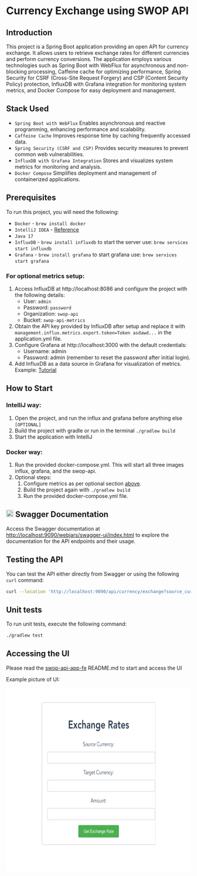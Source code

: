 # Currency Exchange using SWOP API

## Introduction
This project is a Spring Boot application providing an open API for currency exchange. It allows users to retrieve exchange rates for different currencies and perform currency conversions. The application employs various technologies such as Spring Boot with WebFlux for asynchronous and non-blocking processing, Caffeine cache for optimizing performance, Spring Security for CSRF (Cross-Site Request Forgery) and CSP (Content Security Policy) protection, InfluxDB with Grafana integration for monitoring system metrics, and Docker Compose for easy deployment and management.

## Stack Used
- ```Spring Boot with WebFlux``` Enables asynchronous and reactive programming, enhancing performance and scalability.
- ```Caffeine Cache``` Improves response time by caching frequently accessed data.
- ```Spring Security (CSRF and CSP)``` Provides security measures to prevent common web vulnerabilities.
- ```InfluxDB with Grafana Integration``` Stores and visualizes system metrics for monitoring and analysis.
- ```Docker Compose``` Simplifies deployment and management of containerized applications.

## Prerequisites
To run this project, you will need the following:
- ```Docker``` - ```brew install docker```
- ```IntelliJ IDEA``` - [Reference](https://www.jetbrains.com/help/idea/installation-guide.html)
- ```Java 17``` 
- ```InfluxDB``` - ```brew install influxdb``` to start the server use: ```brew services start influxdb```
- ```Grafana``` - ```brew install grafana``` to start grafana use: ```brew services start grafana```

### For optional metrics setup:
1. Access InfluxDB at http://localhost:8086 and configure the project with the following details:
    - User: ```admin```
    - Password: ```password```
    - Organization: ```swop-api```
    - Bucket: ```swop-api-metrics```
2. Obtain the API key provided by InfluxDB after setup and replace it with ```management.influx.metrics.export.token=Token asdawd...``` in the application.yml file.
3. Configure Grafana at http://localhost:3000 with the default credentials:
    - Username: admin
    - Password: admin (remember to reset the password after initial login).
4. Add InfluxDB as a data source in Grafana for visualization of metrics. Example: [Tutorial](https://docs.influxdata.com/influxdb/cloud/tools/grafana/#:~:text=In%20the%20left%20navigation%20of,for%20your%20InfluxDB%20data%20source)

## How to Start
### IntelliJ way: 
1. Open the project, and run the influx and grafana before anything else `[OPTIONAL]`
2. Build the project with gradle or run in the terminal `./gradlew build`
3. Start the application with IntelliJ
### Docker way: 
1. Run the provided docker-compose.yml. This will start all three images influx, grafana, and the swop-api.
2. Optional steps: 
     1. Configure metrics as per optional section [above](#For-optional-metrics-setup).
     2. Build the project again with `./gradlew build`
     3. Run the provided docker-compose.yml file.

   
## <img src="https://cdn.svgporn.com/logos/swagger.svg" width="20" height="20"> Swagger Documentation

Access the Swagger documentation at [http://localhost:9090/webjars/swagger-ui/index.html](http://localhost:9090/webjars/swagger-ui/index.html) to explore the documentation for the API endpoints and their usage.

## Testing the API
You can test the API either directly from Swagger or using the following `curl` command:
```bash
curl --location 'http://localhost:9090/api/currency/exchange?source_currency=USD&target_currency=EUR&amount=140'
```

## Unit tests
To run unit tests, execute the following command:

```bash
./gradlew test
```

## Accessing the UI
Please read the [swop-api-app-fe](https://github.com/filip-ch9/swop-api-app-fe) README.md to start and access the UI 

Example picture of UI: 

   <img src="img.png" width="700" height="500">

